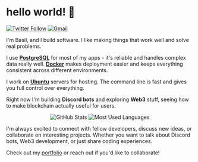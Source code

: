 # hello world! 👋

[![Twitter Follow](https://img.shields.io/twitter/follow/NameCanBeBlank?color=1DA1F2&logo=twitter&style=for-the-badge)](https://twitter.com/_nobledev) [![Gmail](https://img.shields.io/badge/Gmail-D14836?style=for-the-badge&logo=gmail&logoColor=white)](mailto:basilgoodluck22@gmail.com)

I'm Basil, and I build software. I like making things that work well and solve real problems.

I use **[PostgreSQL](https://postgresql.org)** for most of my apps - it's reliable and handles complex data really well. **[Docker](https://docker.com)** makes deployment easier and keeps everything consistent across different environments.

I work on **[Ubuntu](https://ubuntu.com)** servers for hosting. The command line is fast and gives you full control over everything.

Right now I'm building **Discord bots** and exploring **Web3** stuff, seeing how to make blockchain actually useful for users.

<div align="center">
  <img src="https://github-readme-stats.vercel.app/api?username=basilgoodluck&show_icons=true&bg_color=161b22&border_color=30363d&title_color=f7f5f0&text_color=8b949e&icon_color=fca503&card_width=320" alt="GitHub Stats" />
  <img src="https://github-readme-stats.vercel.app/api/top-langs?username=basilgoodluck&show_icons=true&locale=en&layout=compact&bg_color=161b22&border_color=30363d&title_color=f7f5f0&text_color=8b949e&card_width=320" alt="Most Used Languages" />
</div>

I'm always excited to connect with fellow developers, discuss new ideas, or collaborate on interesting projects. Whether you want to talk about Discord bots, Web3 development, or just share coding experiences.

Check out my <a href="https://basil.dev">portfolio</a> or reach out if you'd like to collaborate!
